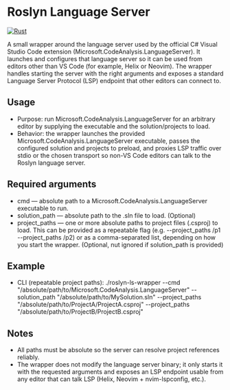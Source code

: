 # Roslyn Language Server

[![Rust](https://github.com/MikhailSiarko/roslyn-language-server/actions/workflows/rust.yml/badge.svg)](https://github.com/MikhailSiarko/roslyn-language-server/actions/workflows/rust.yml)

A small wrapper around the language server used by the official C# Visual Studio Code extension (Microsoft.CodeAnalysis.LanguageServer). It launches and configures that language server so it can be used from editors other than VS Code (for example, Helix or Neovim). The wrapper handles starting the server with the right arguments and exposes a standard Language Server Protocol (LSP) endpoint that other editors can connect to.

## Usage
- Purpose: run Microsoft.CodeAnalysis.LanguageServer for an arbitrary editor by supplying the executable and the solution/projects to load.
- Behavior: the wrapper launches the provided Microsoft.CodeAnalysis.LanguageServer executable, passes the configured solution and projects to preload, and proxies LSP traffic over stdio or the chosen transport so non-VS Code editors can talk to the Roslyn language server.

## Required arguments
- cmd — absolute path to a Microsoft.CodeAnalysis.LanguageServer executable to run.
- solution_path — absolute path to the .sln file to load. (Optional)
- project_paths — one or more absolute paths to project files (.csproj) to load. This can be provided as a repeatable flag (e.g. --project_paths /p1 --project_paths /p2) or as a comma-separated list, depending on how you start the wrapper. (Optional, nut ignored if solution_path is provided)

## Example
- CLI (repeatable project paths):
  ./roslyn-ls-wrapper --cmd "/absolute/path/to/Microsoft.CodeAnalysis.LanguageServer" --solution_path "/absolute/path/to/MySolution.sln" --project_paths "/absolute/path/to/ProjectA/ProjectA.csproj" --project_paths "/absolute/path/to/ProjectB/ProjectB.csproj"

## Notes
- All paths must be absolute so the server can resolve project references reliably.
- The wrapper does not modify the language server binary; it only starts it with the requested arguments and exposes an LSP endpoint usable from any editor that can talk LSP (Helix, Neovim + nvim-lspconfig, etc.).
